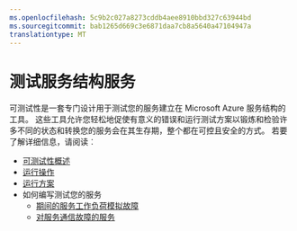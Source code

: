 ```yaml
---
ms.openlocfilehash: 5c9b2c027a8273cddb4aee8910bbd327c63944bd
ms.sourcegitcommit: bab1265d669c3e6871daa7cb8a5640a47104947a
translationtype: MT
---
```

<properties
   pageTitle="测试服务结构服务 |Microsoft Azure"
   description="概念信息和教程，可帮助您了解如何服务结构服务通过运行测试可测试性操作和方案。"
   services="service-fabric"
   documentationCenter=".net"
   authors="rwike77"
   manager="timlt"
   editor=""/>

<tags
   ms.service="service-fabric"
   ms.devlang="dotnet"
   ms.topic="article"
   ms.tgt_pltfrm="NA"
   ms.workload="NA"
   ms.date="07/08/2015"
   ms.author="ryanwi"/>

# 测试服务结构服务
可测试性是一套专门设计用于测试您的服务建立在 Microsoft Azure 服务结构的工具。 这些工具允许您轻松地促使有意义的错误和运行测试方案以锻炼和检验许多不同的状态和转换您的服务会在其生存期，整个都在可控且安全的方式。 若要了解详细信息，请阅读︰

- [可测试性概述](service-fabric-testability-overview.md) 
- [运行操作](service-fabric-testability-actions.md)  
- [运行方案](service-fabric-testability-scenarios.md) 
- 如何编写测试您的服务
    - [期间的服务工作负荷模拟故障](service-fabric-testability-workload-tests.md)
    - [对服务通信故障的服务](service-fabric-testability-scenarios-service-communication.md)

 